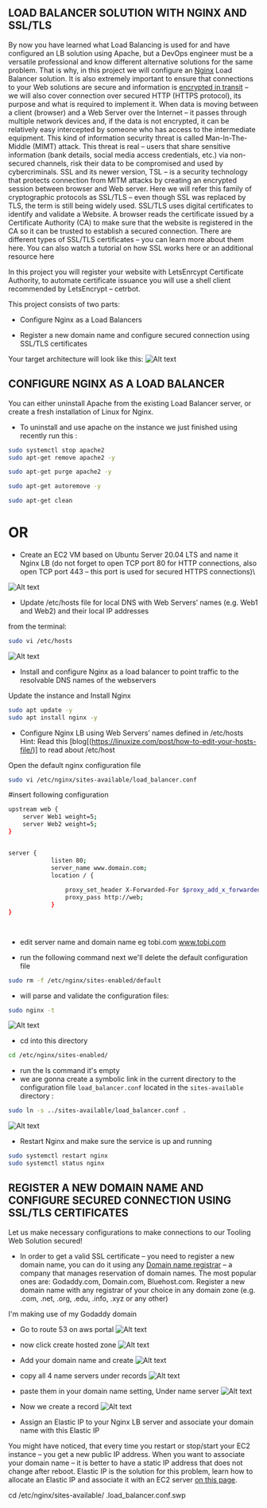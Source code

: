 ## LOAD BALANCER SOLUTION WITH NGINX AND SSL/TLS

By now you have learned what Load Balancing is used for and have configured an LB solution using Apache, but a DevOps engineer must be a versatile professional and know different alternative solutions for the same problem. That is why, in this project we will configure an [Nginx](https://www.nginx.com/) Load Balancer solution.
It is also extremely important to ensure that connections to your Web solutions are secure and information is [encrypted in transit](https://security.berkeley.edu/data-encryption-transit-guideline) – we will also cover connection over secured HTTP (HTTPS protocol), its purpose and what is required to implement it.
When data is moving between a client (browser) and a Web Server over the Internet – it passes through multiple network devices and, if the data is not encrypted, it can be relatively easy intercepted by someone who has access to the intermediate equipment. This kind of information security threat is called Man-In-The-Middle (MIMT) attack.
This threat is real – users that share sensitive information (bank details, social media access credentials, etc.) via non-secured channels, risk their data to be compromised and used by cybercriminals.
SSL and its newer version, TSL – is a security technology that protects connection from MITM attacks by creating an encrypted session between browser and Web server. Here we will refer this family of cryptographic protocols as SSL/TLS – even though SSL was replaced by TLS, the term is still being widely used.
SSL/TLS uses digital certificates to identify and validate a Website. A browser reads the certificate issued by a Certificate Authority (CA) to make sure that the website is registered in the CA so it can be trusted to establish a secured connection.
There are different types of SSL/TLS certificates – you can learn more about them here. You can also watch a tutorial on how SSL works here or an additional resource here

In this project you will register your website with LetsEnrcypt Certificate Authority, to automate certificate issuance you will use a shell client recommended by LetsEncrypt – cetrbot.


This project consists of two parts:
- Configure Nginx as a Load Balancers

- Register a new domain name and configure secured connection using SSL/TLS certificates

Your target architecture will look like this:
![Alt text](Images/P10%201.png)

## CONFIGURE NGINX AS A LOAD BALANCER
You can either uninstall Apache from the existing Load Balancer server, or create a fresh installation of Linux for Nginx.

- To uninstall and use apache on the instance we just finished using recently 
run this :
```sh
sudo systemctl stop apache2
sudo apt-get remove apache2 -y
```
```sh
sudo apt-get purge apache2 -y
```
```sh
sudo apt-get autoremove -y
```
```sh
sudo apt-get clean 

```
#                                      OR
- Create an EC2 VM based on Ubuntu Server 20.04 LTS and name it Nginx LB (do not forget to open TCP port 80 for HTTP connections, also open TCP port 443 – this port is used for secured HTTPS connections)\

![Alt text](Images/P10%202.png)

- Update /etc/hosts file for local DNS with Web Servers’ names (e.g. Web1 and Web2) and their local IP addresses

from  the terminal:
```sh
sudo vi /etc/hosts

```
![Alt text](Images/etc%20hosts.png)

- Install and configure Nginx as a load balancer to point traffic to the resolvable DNS names of the webservers

Update the instance and Install Nginx

```sh
sudo apt update -y
sudo apt install nginx -y
```


- Configure Nginx LB using Web Servers’ names defined in /etc/hosts
Hint: Read this [blog[(https://linuxize.com/post/how-to-edit-your-hosts-file/)] to read about /etc/host

Open the default nginx configuration file

```sh
sudo vi /etc/nginx/sites-available/load_balancer.conf

```
#insert following configuration

```sh
upstream web {
    server Web1 weight=5;
    server Web2 weight=5;
}


server {
            listen 80;
            server_name www.domain.com;
            location / {
                
                proxy_set_header X-Forwarded-For $proxy_add_x_forwarded_for;
                proxy_pass http://web;
            }
}

 
```
- edit server name and domain name
eg tobi.com www.tobi.com  


- run the following command next
we'll delete the default configuration file 
```sh
sudo rm -f /etc/nginx/sites-enabled/default
```
- will parse and validate the configuration files:
```sh
sudo nginx -t
```
![Alt text](Images/sudo%20nginx%20-t.png)

- cd into this directory
```sh
cd /etc/nginx/sites-enabled/
```
- run the ls command it's empty 
- we are gonna create a symbolic link in the current directory to the configuration file `load_balancer.conf` located in the `sites-available` directory :
```sh
sudo ln -s ../sites-available/load_balancer.conf .
```
![Alt text](Images/symlink.png)

- Restart Nginx and make sure the service is up and running
```sh
sudo systemctl restart nginx
sudo systemctl status nginx
```



## REGISTER A NEW DOMAIN NAME AND CONFIGURE SECURED CONNECTION USING SSL/TLS CERTIFICATES
Let us make necessary configurations to make connections to our Tooling Web Solution secured!

- In order to get a valid SSL certificate – you need to register a new domain name, you can do it using any [Domain name registrar](https://en.wikipedia.org/wiki/Domain_name_registrar) – a company that manages reservation of domain names. The most popular ones are: Godaddy.com, Domain.com, Bluehost.com.
Register a new domain name with any registrar of your choice in any domain zone (e.g. .com, .net, .org, .edu, .info, .xyz or any other)

I'm making use of my Godaddy domain 
 - Go to route 53 on aws portal
 ![Alt text](Images/domain%20name%20setup%201.png)
 - now click create hosted zone
 ![Alt text](Images/domain%20name%20setup%202.png)
 - Add your domain name and create
 ![Alt text](Images/Domain%20name%20setup%203.5.png)
 - copy all 4 name servers under records
 ![Alt text](Images/Domain%20name%20setup%204.png)
 - paste them in your domain name setting, Under name server
 ![Alt text](Images/Domain%20name%20setup%203.png)
 - Now we create a record 
 ![Alt text](Images/Domain%20name%20setup%205.png)




- Assign an Elastic IP to your Nginx LB server and associate your domain name with this Elastic IP

You might have noticed, that every time you restart or stop/start your EC2 instance – you get a new public IP address. When you want to associate your domain name – it is better to have a static IP address that does not change after reboot. Elastic IP is the solution for this problem, learn how to allocate an Elastic IP and associate it with an EC2 server [on this page](https://docs.aws.amazon.com/AWSEC2/latest/UserGuide/elastic-ip-addresses-eip.html).







  

cd /etc/nginx/sites-available/
.load_balancer.conf.swp